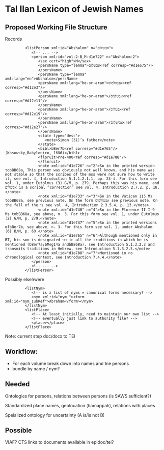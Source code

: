 # Tal Ilan Lexicon of Jewish Names

## Proposed Working File Structure

Records

```
         <listPerson xml:id="Abshalom" n="אבשלום">
            <!-- ... -->        
            <person xml:id="vol-2-B_M-d1e722" n="Abshalom-2">
               <sex cert="high">M</sex>
               <persName type="lemma">אבשלום<ref corresp="#d1e675"/>
               </persName>
               <persName type="lemma" xml:lang="en">Abshalom</persName>
               <persName xml:lang="he-or-aram">אבטולמוס<ref corresp="#d12e3"/>
               </persName>
               <persName xml:lang="he-or-aram">/אבטלמס<ref corresp="#d12e11"/>
               </persName>
               <persName xml:lang="he-or-aram">/אבטלוס<ref corresp="#d12e19"/>
               </persName>
               <persName xml:lang="he-or-aram">/אבישלום<ref corresp="#d12e27"/>
               </persName>
               <state type="desc">
                  <note>Simon (31)’s father</note>
               </state>
               <bibl>bBer7b<ref corresp="#d1e765"/>(Kosowsky,Babylonico, 1686)</bibl>
               <floruit>Pre-400<ref corresp="#d1e788"/>
               </floruit>
               <note xml:id="d1e726" n="2">So in the printed version tobBB68a, This person was obviously not well known, and his name was not stable so that the scribes of the mss were not sure how to write it, see vol. 4, Introduction 5.1.1.2.1.1, pp. 23-4. For this form see vol. 1, under Eutolmus (3) G/M, p. 279. Perhaps this was his name, and אבשלום is a scribal “correction” see vol. 4, Introduction 2.7.2, p. 18.</note>
               <note xml:id="d1e733" n="3">So in the Vatican 115 Ms tobBB68a, see previous note. On the form אבטולמוס see previous note. On the fall of the וs see vol. 4, Introduction 2.3.5.4, p. 13.</note>
               <note xml:id="d1e740" n="4">So in the Florence II-I-9 Ms tobBB68a, see above, n. 3. For this form see vol. 1, under Eutolmus (2) G/M, p. 279.</note>
               <note xml:id="d1e747" n="5">So in the printed versions ofbBer7b, see above, n. 3. For this form see vol. 1, under Abshalom (6) B/M, p. 60.</note>
               <note xml:id="d1e765" n="6">Although mentioned only in BT, his son is designated רבי in all the traditions in which he is mentioned (bBer7a;bMeg14a andbBB68a), see Introduction 5.1.3.2.2 and transmits traditions in Hebrew, see Introduction 5.1.3.2.5.</note>
               <note xml:id="d1e788" n="7">Mentioned in no chronological context, see Introduction 7.4.4.</note>
            </person>
            <!-- ... -->            
         </listPerson>
```

Possibly elsehwere
```
         <listNym>
            <!-- is a list of nyms = canonical forms necessary? -->
            <nym xml:id="nym_"><form xml:id="nym_subRef">Abraham</form></nym>
         </listNym>
         <listPlace>
            <!-- At least initially, need to maintain our own list -->
            <!-- eventually just link to authority file? -->
            <place></place>
         </listPlace>
```

Note: current step doc/docx to TEI

## Workflow:
* For each volume break down into names and tne persons
* bundle by name / nym?



## Needed
Ontologies for persons, relations between persons (is SAWS sufficient?)

Standardized place names, geolocation (hamappah), relations with places

Speialized ontology for uncertainty (A is/is not B)
## Possible
VIAF?
CTS links to documents available in epidoc/tei?


